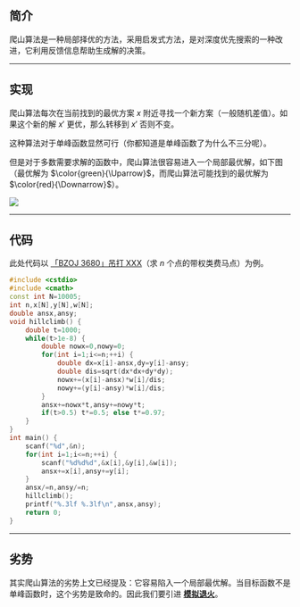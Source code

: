 ## 简介

爬山算法是一种局部择优的方法，采用启发式方法，是对深度优先搜索的一种改进，它利用反馈信息帮助生成解的决策。

* * *

## 实现

爬山算法每次在当前找到的最优方案 $x$ 附近寻找一个新方案（一般随机差值）。如果这个新的解 $x'$ 更优，那么转移到 $x'$ 否则不变。

这种算法对于单峰函数显然可行（你都知道是单峰函数了为什么不三分呢）。

但是对于多数需要求解的函数中，爬山算法很容易进入一个局部最优解，如下图（最优解为 $\color{green}{\Uparrow}$，而爬山算法可能找到的最优解为 $\color{red}{\Downarrow}$）。

![](https://s1.ax1x.com/2018/08/22/PooS9e.png)

* * *

## 代码

此处代码以 [「BZOJ 3680」吊打 XXX](https://www.lydsy.com/JudgeOnline/problem.php?id=3680)（求 $n$ 个点的带权类费马点）为例。

```cpp
#include <cstdio>
#include <cmath>
const int N=10005;
int n,x[N],y[N],w[N];
double ansx,ansy;
void hillclimb() {
	double t=1000;
	while(t>1e-8) {
		double nowx=0,nowy=0;
		for(int i=1;i<=n;++i) {
			double dx=x[i]-ansx,dy=y[i]-ansy;
			double dis=sqrt(dx*dx+dy*dy);
			nowx+=(x[i]-ansx)*w[i]/dis;
			nowy+=(y[i]-ansy)*w[i]/dis;
		}
		ansx+=nowx*t,ansy+=nowy*t;
		if(t>0.5) t*=0.5; else t*=0.97;
	}
}
int main() {
	scanf("%d",&n);
	for(int i=1;i<=n;++i) {
		scanf("%d%d%d",&x[i],&y[i],&w[i]);
		ansx+=x[i],ansy+=y[i];
	}
	ansx/=n,ansy/=n;
	hillclimb();
	printf("%.3lf %.3lf\n",ansx,ansy);
	return 0;
}
```

* * *

## 劣势

其实爬山算法的劣势上文已经提及：它容易陷入一个局部最优解。当目标函数不是单峰函数时，这个劣势是致命的。因此我们要引进 [**模拟退火**](https://oi-wiki.org/misc/simulated-annealing/)。
